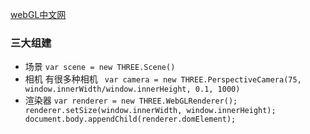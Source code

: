 [webGL中文网](http://www.hewebgl.com/article/getarticle/27)

### 三大组建
* 场景
`var scene = new THREE.Scene()`
* 相机
有很多种相机
` var camera = new THREE.PerspectiveCamera(75, window.innerWidth/window.innerHeight, 0.1, 1000)`
* 渲染器
`var renderer = new THREE.WebGLRenderer();
renderer.setSize(window.innerWidth, window.innerHeight);
document.body.appendChild(renderer.domElement);
`
